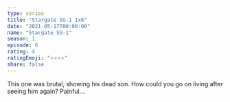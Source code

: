 ```yaml
---
type: series
title: "Stargate SG-1 1x6"
date: "2021-05-17T00:00:00"
name: "Stargate SG-1"
season: 1
episode: 6
rating: 4
ratingEmoji: "⭐️⭐️⭐️⭐️"
share: false
---
```


This one was brutal, showing his dead son. How could you go on living after seeing him again? Painful...
